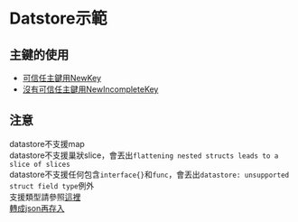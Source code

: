 # Datstore示範
## 主鍵的使用
+ [可信任主鍵用NewKey](datastore.go)  
+ [沒有可信任主鍵用NewIncompleteKey](relate.go)  

## 注意
datastore不支援map  
datastore不支援巢狀slice，會丟出```flattening nested structs leads to a slice of slices```  
datastore不支援任何包含```interface{}```和```func```，會丟出```datastore: unsupported struct field type```例外  
支援類型請參照[這裡](https://cloud.google.com/appengine/docs/go/datastore/reference)  
[轉成json再存入](http://stackoverflow.com/questions/25823186/flattening-nested-structs-leads-to-a-slice-of-slices)  